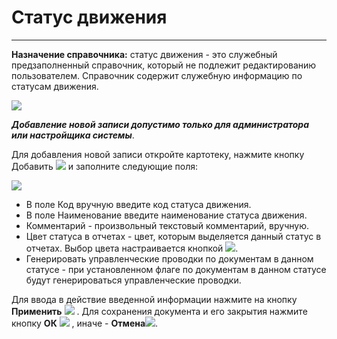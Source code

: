 ﻿#  Статус движения
_ _ _  _

**Назначение справочника:** статус движения - это служебный предзаполненный справочник, который не подлежит редактированию пользователем. Справочник содержит служебную информацию по статусам движения.

![](topic:.AddFiles.Screenshot_2601.jpg)

***Добавление новой записи допустимо только для администратора или настройщика системы***.

Для добавления новой записи откройте картотеку, нажмите кнопку Добавить ![](topic:SCM.AddFiles.Btn_Add.png) и заполните следующие поля:

![](topic:.AddFiles.Screenshot_2602.jpg)

* В поле Код вручную введите код статуса движения.
* В поле Наименование введите наименование статуса движения.
* Комментарий - произвольный текстовый комментарий, вручную.
* Цвет статуса в отчетах - цвет, которым выделяется данный статус в отчетах. Выбор цвета настраивается кнопкой ![](topic:Com.AddFiles.Btn_Edit.png).
* Генерировать управленческие проводки по документам в данном статусе - при установленном флаге по документам в данном статусе будут генерироваться управленческие проводки.

Для ввода в действие введенной информации нажмите на кнопку **Применить** ![](topic:SCM.AddFiles.Btn_OK.png) .
Для сохранения документа и его закрытия нажмите кнопку **ОК**
![](topic:SCM.AddFiles.Btn_Post.png) , иначе  -  **Отмена**![](topic:SCM.AddFiles.BtnCloseCancel.png).
